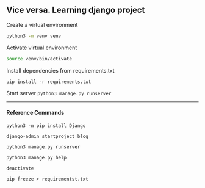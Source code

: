 ## Vice versa. Learning django project


Create a virtual environment
```bash
python3 -m venv venv
```
Activate virtual environment
```bash
source venv/bin/activate
```

Install dependencies from requirements.txt

```pip install -r requirements.txt```

Start server
```python3 manage.py runserver```

------------

#### Reference Commands

```python3 -m pip install Django```

```django-admin startproject blog```


```python3 manage.py runserver```




```python3 manage.py help```

```deactivate```

```pip freeze > requirementst.txt```
